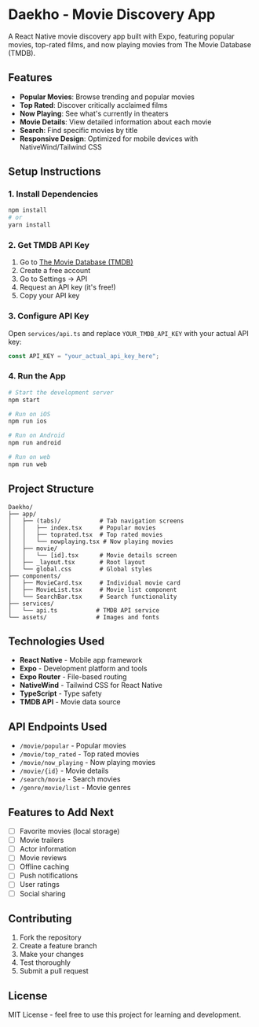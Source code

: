 # Daekho - Movie Discovery App

A React Native movie discovery app built with Expo, featuring popular movies, top-rated films, and now playing movies from The Movie Database (TMDB).

## Features

- **Popular Movies**: Browse trending and popular movies
- **Top Rated**: Discover critically acclaimed films
- **Now Playing**: See what's currently in theaters
- **Movie Details**: View detailed information about each movie
- **Search**: Find specific movies by title
- **Responsive Design**: Optimized for mobile devices with NativeWind/Tailwind CSS

## Setup Instructions

### 1. Install Dependencies

```bash
npm install
# or
yarn install
```

### 2. Get TMDB API Key

1. Go to [The Movie Database (TMDB)](https://www.themoviedb.org/)
2. Create a free account
3. Go to Settings → API
4. Request an API key (it's free!)
5. Copy your API key

### 3. Configure API Key

Open `services/api.ts` and replace `YOUR_TMDB_API_KEY` with your actual API key:

```typescript
const API_KEY = "your_actual_api_key_here";
```

### 4. Run the App

```bash
# Start the development server
npm start

# Run on iOS
npm run ios

# Run on Android
npm run android

# Run on web
npm run web
```

## Project Structure

```
Daekho/
├── app/
│   ├── (tabs)/           # Tab navigation screens
│   │   ├── index.tsx     # Popular movies
│   │   ├── toprated.tsx  # Top rated movies
│   │   └── nowplaying.tsx # Now playing movies
│   ├── movie/
│   │   └── [id].tsx      # Movie details screen
│   ├── _layout.tsx       # Root layout
│   └── global.css        # Global styles
├── components/
│   ├── MovieCard.tsx     # Individual movie card
│   ├── MovieList.tsx     # Movie list component
│   └── SearchBar.tsx     # Search functionality
├── services/
│   └── api.ts           # TMDB API service
└── assets/              # Images and fonts
```

## Technologies Used

- **React Native** - Mobile app framework
- **Expo** - Development platform and tools
- **Expo Router** - File-based routing
- **NativeWind** - Tailwind CSS for React Native
- **TypeScript** - Type safety
- **TMDB API** - Movie data source

## API Endpoints Used

- `/movie/popular` - Popular movies
- `/movie/top_rated` - Top rated movies
- `/movie/now_playing` - Now playing movies
- `/movie/{id}` - Movie details
- `/search/movie` - Search movies
- `/genre/movie/list` - Movie genres

## Features to Add Next

- [ ] Favorite movies (local storage)
- [ ] Movie trailers
- [ ] Actor information
- [ ] Movie reviews
- [ ] Offline caching
- [ ] Push notifications
- [ ] User ratings
- [ ] Social sharing

## Contributing

1. Fork the repository
2. Create a feature branch
3. Make your changes
4. Test thoroughly
5. Submit a pull request

## License

MIT License - feel free to use this project for learning and development.

